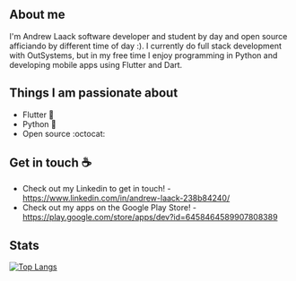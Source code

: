 
## About me

I'm Andrew Laack software developer and student by day and open source afficiando by different time of day :). 
I currently do full stack development with OutSystems, but in my free time I enjoy programming in Python and developing mobile apps using Flutter and Dart.

## Things I am passionate about
- Flutter 🎯
- Python :snake:
- Open source :octocat:

## Get in touch :coffee:

- Check out my Linkedin to get in touch!
  -https://www.linkedin.com/in/andrew-laack-238b84240/
- Check out my apps on the Google Play Store!
  -https://play.google.com/store/apps/dev?id=6458464589907808389
 
## Stats

[![Top Langs](https://github-readme-stats.vercel.app/api/top-langs/?username=AndrewLockVI&hide_progress=false)](https://github.com/anuraghazra/github-readme-stats)
